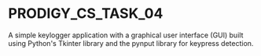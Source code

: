 # PRODIGY_CS_TASK_04
A simple keylogger application with a graphical user interface (GUI) built using Python's Tkinter library and the pynput library for keypress detection. 
